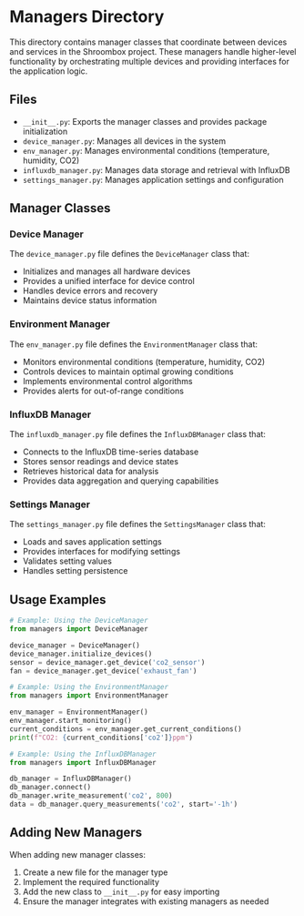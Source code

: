 # Managers Directory

This directory contains manager classes that coordinate between devices and services in the Shroombox project. These managers handle higher-level functionality by orchestrating multiple devices and providing interfaces for the application logic.

## Files

- `__init__.py`: Exports the manager classes and provides package initialization
- `device_manager.py`: Manages all devices in the system
- `env_manager.py`: Manages environmental conditions (temperature, humidity, CO2)
- `influxdb_manager.py`: Manages data storage and retrieval with InfluxDB
- `settings_manager.py`: Manages application settings and configuration

## Manager Classes

### Device Manager
The `device_manager.py` file defines the `DeviceManager` class that:
- Initializes and manages all hardware devices
- Provides a unified interface for device control
- Handles device errors and recovery
- Maintains device status information

### Environment Manager
The `env_manager.py` file defines the `EnvironmentManager` class that:
- Monitors environmental conditions (temperature, humidity, CO2)
- Controls devices to maintain optimal growing conditions
- Implements environmental control algorithms
- Provides alerts for out-of-range conditions

### InfluxDB Manager
The `influxdb_manager.py` file defines the `InfluxDBManager` class that:
- Connects to the InfluxDB time-series database
- Stores sensor readings and device states
- Retrieves historical data for analysis
- Provides data aggregation and querying capabilities

### Settings Manager
The `settings_manager.py` file defines the `SettingsManager` class that:
- Loads and saves application settings
- Provides interfaces for modifying settings
- Validates setting values
- Handles setting persistence

## Usage Examples

```python
# Example: Using the DeviceManager
from managers import DeviceManager

device_manager = DeviceManager()
device_manager.initialize_devices()
sensor = device_manager.get_device('co2_sensor')
fan = device_manager.get_device('exhaust_fan')

# Example: Using the EnvironmentManager
from managers import EnvironmentManager

env_manager = EnvironmentManager()
env_manager.start_monitoring()
current_conditions = env_manager.get_current_conditions()
print(f"CO2: {current_conditions['co2']}ppm")

# Example: Using the InfluxDBManager
from managers import InfluxDBManager

db_manager = InfluxDBManager()
db_manager.connect()
db_manager.write_measurement('co2', 800)
data = db_manager.query_measurements('co2', start='-1h')
```

## Adding New Managers

When adding new manager classes:
1. Create a new file for the manager type
2. Implement the required functionality
3. Add the new class to `__init__.py` for easy importing
4. Ensure the manager integrates with existing managers as needed 